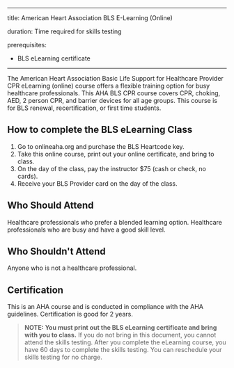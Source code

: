 
---
title: American Heart Association BLS E-Learning (Online)

duration: Time required for skills testing

prerequisites:
  - BLS eLearning certificate
---

The American Heart Association Basic Life Support for Healthcare Provider CPR eLearning (online) course offers a flexible training option for busy healthcare professionals. This AHA BLS CPR course covers CPR, choking, AED, 2 person CPR, and barrier devices for all age groups. This course is for BLS renewal, recertification, or first time students.

## How to complete the BLS eLearning Class
1. Go to onlineaha.org and purchase the BLS Heartcode key.
2. Take this online course, print out your online certificate, and bring to class.
3. On the day of the class, pay the instructor $75 (cash or check, no cards).
4. Receive your BLS Provider card on the day of the class.

## Who Should Attend

Healthcare professionals who prefer a blended learning option. Healthcare professionals who are busy and have a good skill level.

## Who **Shouldn't** Attend

Anyone who is not a healthcare professional.

## Certification

This is an AHA course and is conducted in compliance with the AHA guidelines.   Certification is good for 2 years.

> **NOTE: You must print out the BLS eLearning certificate and bring with you to class.**
> If you do not bring in this document, you cannot attend the skills testing. After you complete the eLearning course, you have 60 days to complete the skills testing. You can reschedule your skills testing for no charge.
